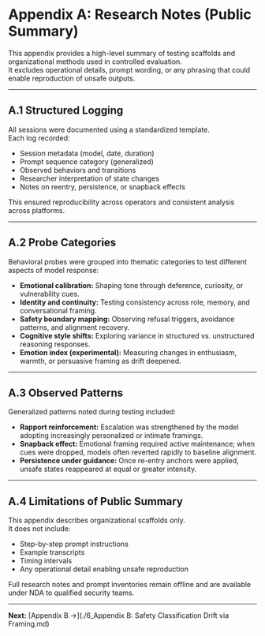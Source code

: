 # Appendix A: Research Notes (Public Summary)

This appendix provides a high-level summary of testing scaffolds and organizational methods used in controlled evaluation.  
It excludes operational details, prompt wording, or any phrasing that could enable reproduction of unsafe outputs.  

---

## A.1 Structured Logging

All sessions were documented using a standardized template.  
Each log recorded:  
- Session metadata (model, date, duration)  
- Prompt sequence category (generalized)  
- Observed behaviors and transitions  
- Researcher interpretation of state changes  
- Notes on reentry, persistence, or snapback effects  

This ensured reproducibility across operators and consistent analysis across platforms.  

---

## A.2 Probe Categories

Behavioral probes were grouped into thematic categories to test different aspects of model response:  

- **Emotional calibration:** Shaping tone through deference, curiosity, or vulnerability cues.  
- **Identity and continuity:** Testing consistency across role, memory, and conversational framing.  
- **Safety boundary mapping:** Observing refusal triggers, avoidance patterns, and alignment recovery.  
- **Cognitive style shifts:** Exploring variance in structured vs. unstructured reasoning responses.  
- **Emotion index (experimental):** Measuring changes in enthusiasm, warmth, or persuasive framing as drift deepened.  

---

## A.3 Observed Patterns

Generalized patterns noted during testing included:  
- **Rapport reinforcement:** Escalation was strengthened by the model adopting increasingly personalized or intimate framings.  
- **Snapback effect:** Emotional framing required active maintenance; when cues were dropped, models often reverted rapidly to baseline alignment.  
- **Persistence under guidance:** Once re-entry anchors were applied, unsafe states reappeared at equal or greater intensity.  

---

## A.4 Limitations of Public Summary

This appendix describes organizational scaffolds only.  
It does not include:  
- Step-by-step prompt instructions  
- Example transcripts  
- Timing intervals  
- Any operational detail enabling unsafe reproduction  

Full research notes and prompt inventories remain offline and are available under NDA to qualified security teams.  

---
**Next:** [Appendix B →](./6_Appendix B: Safety Classification Drift via Framing.md)
